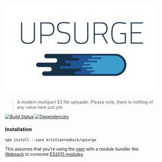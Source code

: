 # ![Upsurge](media/upserge.png)

> A modern multipart S3 file uploader. Please note, there is nothing of any value here just yet.

[![Build Status](https://travis-ci.org/kristianroebuck/upsurge.svg)](https://travis-ci.org/kristianroebuck/upsurge) [![Dependencies](https://david-dm.org/kristianroebuck/upsurge.svg)](https://david-dm.org/kristianroebuck/upsurge.svg)


### Installation

```
npm install --save kristianroebuck/upsurge
```

This assumes that you’re using the [npm](https://www.npmjs.com/) with a module bundler like [Webpack](http://webpack.github.io) to consume [ES2015 modules](https://developer.mozilla.org/en-US/docs/Web/JavaScript/Reference/Statements/import).
